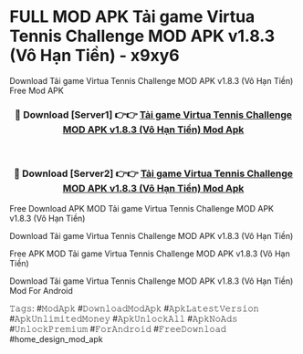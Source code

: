 # FULL MOD APK Tải game Virtua Tennis Challenge MOD APK v1.8.3 (Vô Hạn Tiền) - x9xy6
Download Tải game Virtua Tennis Challenge MOD APK v1.8.3 (Vô Hạn Tiền) Free Mod APK

<div align="center">
<h3>🔴 Download [Server1] 👉👉 <a href="https://apk-comot.site?title=Tải_game_Virtua_Tennis_Challenge_MOD_APK_v1.8.3_(Vô_Hạn_Tiền)">Tải game Virtua Tennis Challenge MOD APK v1.8.3 (Vô Hạn Tiền) Mod Apk</a></h3><br>

<h3>🔴 Download [Server2] 👉👉 <a href="https://apk-comot.site?title=Tải_game_Virtua_Tennis_Challenge_MOD_APK_v1.8.3_(Vô_Hạn_Tiền)">Tải game Virtua Tennis Challenge MOD APK v1.8.3 (Vô Hạn Tiền) Mod Apk</a></h3>
</div>


Free Download APK MOD Tải game Virtua Tennis Challenge MOD APK v1.8.3 (Vô Hạn Tiền)

Download Tải game Virtua Tennis Challenge MOD APK v1.8.3 (Vô Hạn Tiền) 

Free APK MOD Tải game Virtua Tennis Challenge MOD APK v1.8.3 (Vô Hạn Tiền) 

Download Tải game Virtua Tennis Challenge MOD APK v1.8.3 (Vô Hạn Tiền) Mod For Android

𝚃𝚊𝚐𝚜: #𝙼𝚘𝚍𝙰𝚙𝚔 #𝙳𝚘𝚠𝚗𝚕𝚘𝚊𝚍𝙼𝚘𝚍𝙰𝚙𝚔 #𝙰𝚙𝚔𝙻𝚊𝚝𝚎𝚜𝚝𝚅𝚎𝚛𝚜𝚒𝚘𝚗 #𝙰𝚙𝚔𝚄𝚗𝚕𝚒𝚖𝚒𝚝𝚎𝚍𝙼𝚘𝚗𝚎𝚢 #𝙰𝚙𝚔𝚄𝚗𝚕𝚘𝚌𝚔𝙰𝚕𝚕 #𝙰𝚙𝚔𝙽𝚘𝙰𝚍𝚜 #𝚄𝚗𝚕𝚘𝚌𝚔𝙿𝚛𝚎𝚖𝚒𝚞𝚖 #𝙵𝚘𝚛𝙰𝚗𝚍𝚛𝚘𝚒𝚍 #𝙵𝚛𝚎𝚎𝙳𝚘𝚠𝚗𝚕𝚘𝚊𝚍 #home_design_mod_apk
